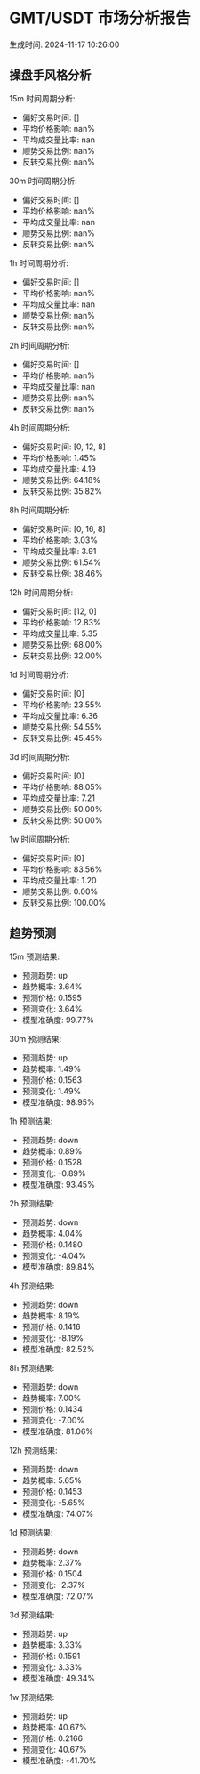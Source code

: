 # GMT/USDT 市场分析报告
生成时间: 2024-11-17 10:26:00

## 操盘手风格分析

15m 时间周期分析:
- 偏好交易时间: []
- 平均价格影响: nan%
- 平均成交量比率: nan
- 顺势交易比例: nan%
- 反转交易比例: nan%

30m 时间周期分析:
- 偏好交易时间: []
- 平均价格影响: nan%
- 平均成交量比率: nan
- 顺势交易比例: nan%
- 反转交易比例: nan%

1h 时间周期分析:
- 偏好交易时间: []
- 平均价格影响: nan%
- 平均成交量比率: nan
- 顺势交易比例: nan%
- 反转交易比例: nan%

2h 时间周期分析:
- 偏好交易时间: []
- 平均价格影响: nan%
- 平均成交量比率: nan
- 顺势交易比例: nan%
- 反转交易比例: nan%

4h 时间周期分析:
- 偏好交易时间: [0, 12, 8]
- 平均价格影响: 1.45%
- 平均成交量比率: 4.19
- 顺势交易比例: 64.18%
- 反转交易比例: 35.82%

8h 时间周期分析:
- 偏好交易时间: [0, 16, 8]
- 平均价格影响: 3.03%
- 平均成交量比率: 3.91
- 顺势交易比例: 61.54%
- 反转交易比例: 38.46%

12h 时间周期分析:
- 偏好交易时间: [12, 0]
- 平均价格影响: 12.83%
- 平均成交量比率: 5.35
- 顺势交易比例: 68.00%
- 反转交易比例: 32.00%

1d 时间周期分析:
- 偏好交易时间: [0]
- 平均价格影响: 23.55%
- 平均成交量比率: 6.36
- 顺势交易比例: 54.55%
- 反转交易比例: 45.45%

3d 时间周期分析:
- 偏好交易时间: [0]
- 平均价格影响: 88.05%
- 平均成交量比率: 7.21
- 顺势交易比例: 50.00%
- 反转交易比例: 50.00%

1w 时间周期分析:
- 偏好交易时间: [0]
- 平均价格影响: 83.56%
- 平均成交量比率: 1.20
- 顺势交易比例: 0.00%
- 反转交易比例: 100.00%

## 趋势预测

15m 预测结果:
- 预测趋势: up
- 趋势概率: 3.64%
- 预测价格: 0.1595
- 预测变化: 3.64%
- 模型准确度: 99.77%

30m 预测结果:
- 预测趋势: up
- 趋势概率: 1.49%
- 预测价格: 0.1563
- 预测变化: 1.49%
- 模型准确度: 98.95%

1h 预测结果:
- 预测趋势: down
- 趋势概率: 0.89%
- 预测价格: 0.1528
- 预测变化: -0.89%
- 模型准确度: 93.45%

2h 预测结果:
- 预测趋势: down
- 趋势概率: 4.04%
- 预测价格: 0.1480
- 预测变化: -4.04%
- 模型准确度: 89.84%

4h 预测结果:
- 预测趋势: down
- 趋势概率: 8.19%
- 预测价格: 0.1416
- 预测变化: -8.19%
- 模型准确度: 82.52%

8h 预测结果:
- 预测趋势: down
- 趋势概率: 7.00%
- 预测价格: 0.1434
- 预测变化: -7.00%
- 模型准确度: 81.06%

12h 预测结果:
- 预测趋势: down
- 趋势概率: 5.65%
- 预测价格: 0.1453
- 预测变化: -5.65%
- 模型准确度: 74.07%

1d 预测结果:
- 预测趋势: down
- 趋势概率: 2.37%
- 预测价格: 0.1504
- 预测变化: -2.37%
- 模型准确度: 72.07%

3d 预测结果:
- 预测趋势: up
- 趋势概率: 3.33%
- 预测价格: 0.1591
- 预测变化: 3.33%
- 模型准确度: 49.34%

1w 预测结果:
- 预测趋势: up
- 趋势概率: 40.67%
- 预测价格: 0.2166
- 预测变化: 40.67%
- 模型准确度: -41.70%